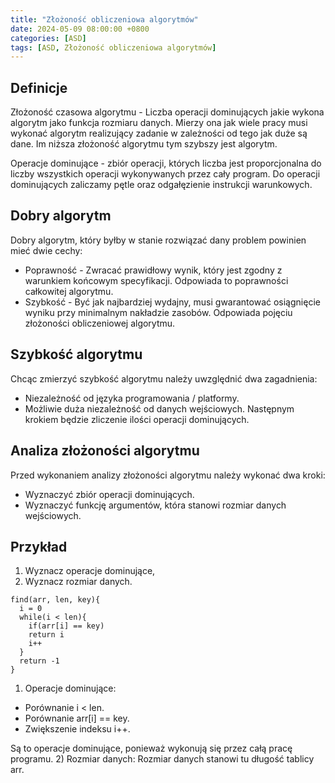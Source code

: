 ```yaml
---
title: "Złożoność obliczeniowa algorytmów"
date: 2024-05-09 08:00:00 +0800
categories: [ASD]
tags: [ASD, Złożoność obliczeniowa algorytmów]
---
```


## Definicje
Złożoność czasowa algorytmu - Liczba operacji dominujących
jakie wykona algorytm jako funkcja rozmiaru danych. Mierzy ona jak wiele
pracy musi wykonać algorytm realizujący zadanie w zależności od tego
jak duże są dane. Im niższa złożoność algorytmu tym szybszy jest algorytm.

Operacje dominujące - zbiór operacji, których liczba jest proporcjonalna
do liczby wszystkich operacji wykonywanych przez cały program.
Do operacji dominujących zaliczamy pętle oraz odgałęzienie instrukcji warunkowych.

## Dobry algorytm
Dobry algorytm, który byłby w stanie rozwiązać dany problem
powinien mieć dwie cechy:
- Poprawność - Zwracać prawidłowy wynik, który jest
zgodny z warunkiem końcowym specyfikacji.
Odpowiada to poprawności całkowitej algorytmu.
- Szybkość - Być jak najbardziej wydajny, musi gwarantować
osiągnięcie wyniku przy minimalnym nakładzie zasobów. 
Odpowiada pojęciu złożoności obliczeniowej algorytmu.

## Szybkość algorytmu
Chcąc zmierzyć szybkość algorytmu należy uwzględnić dwa zagadnienia:
- Niezależność od języka programowania / platformy.
- Możliwie duża niezależność od danych wejściowych.
Następnym krokiem będzie zliczenie ilości operacji dominujących.

## Analiza złożoności algorytmu
Przed wykonaniem analizy złożoności algorytmu należy wykonać
dwa kroki:
- Wyznaczyć zbiór operacji dominujących.
- Wyznaczyć funkcję argumentów, która stanowi rozmiar danych wejściowych.

## Przykład

1) Wyznacz operacje dominujące,
2) Wyznacz rozmiar danych.
```shell
find(arr, len, key){
  i = 0
  while(i < len){
    if(arr[i] == key)
    return i
    i++
  }
  return -1
}
```
1) Operacje dominujące:
- Porównanie i < len.
- Porównanie arr[i] == key.
- Zwiększenie indeksu i++.

Są to operacje dominujące, ponieważ wykonują się przez całą pracę programu.
2) Rozmiar danych:
Rozmiar danych stanowi tu długość tablicy arr.
